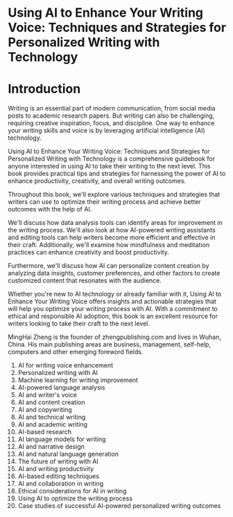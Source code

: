 # Using AI to Enhance Your Writing Voice: Techniques and Strategies for Personalized Writing with Technology

# Introduction

Writing is an essential part of modern communication, from social media posts to academic research papers. But writing can also be challenging, requiring creative inspiration, focus, and discipline. One way to enhance your writing skills and voice is by leveraging artificial intelligence (AI) technology.

Using AI to Enhance Your Writing Voice: Techniques and Strategies for Personalized Writing with Technology is a comprehensive guidebook for anyone interested in using AI to take their writing to the next level. This book provides practical tips and strategies for harnessing the power of AI to enhance productivity, creativity, and overall writing outcomes.

Throughout this book, we'll explore various techniques and strategies that writers can use to optimize their writing process and achieve better outcomes with the help of AI.

We'll discuss how data analysis tools can identify areas for improvement in the writing process. We'll also look at how AI-powered writing assistants and editing tools can help writers become more efficient and effective in their craft. Additionally, we'll examine how mindfulness and meditation practices can enhance creativity and boost productivity.

Furthermore, we'll discuss how AI can personalize content creation by analyzing data insights, customer preferences, and other factors to create customized content that resonates with the audience.

Whether you're new to AI technology or already familiar with it, Using AI to Enhance Your Writing Voice offers insights and actionable strategies that will help you optimize your writing process with AI. With a commitment to ethical and responsible AI adoption, this book is an excellent resource for writers looking to take their craft to the next level.

MingHai Zheng is the founder of zhengpublishing.com and lives in Wuhan, China. His main publishing areas are business, management, self-help, computers and other emerging foreword fields.



1. AI for writing voice enhancement
2. Personalized writing with AI
3. Machine learning for writing improvement
4. AI-powered language analysis
5. AI and writer's voice
6. AI and content creation
7. AI and copywriting
8. AI and technical writing
9. AI and academic writing
10. AI-based research
11. AI language models for writing
12. AI and narrative design
13. AI and natural language generation
14. The future of writing with AI
15. AI and writing productivity
16. AI-based editing techniques
17. AI and collaboration in writing
18. Ethical considerations for AI in writing
19. Using AI to optimize the writing process
20. Case studies of successful AI-powered personalized writing outcomes

